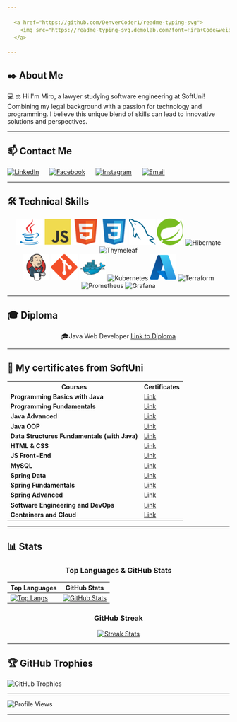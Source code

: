 ```yaml
---
 
  <a href="https://github.com/DenverCoder1/readme-typing-svg">
    <img src="https://readme-typing-svg.demolab.com?font=Fira+Code&weight=600&size=36&duration=6000&pause=1000&color=1A77F2&center=true&vCenter=true&width=1000&height=66&lines=Greetings+%F0%9F%91%8B+I'm+Miroslav+Nedev%21">
  </a>

---
```


## ✒️ About Me
💻 ⚖ Hi I'm Miro, a lawyer studying software engineering at SoftUni! Combining my legal background with a passion for technology and programming. I believe this unique blend of skills can lead to innovative solutions and perspectives.

---

## 📫 Contact Me

[![LinkedIn](https://img.icons8.com/color/48/000000/linkedin.png)](https://www.linkedin.com/in/miroslav-nedev-329045298)&nbsp;&nbsp;&nbsp;&nbsp;&nbsp;
[![Facebook](https://img.icons8.com/color/48/000000/facebook.png)](https://www.facebook.com/miroslav.nedev.96/)&nbsp;&nbsp;&nbsp;&nbsp;&nbsp;
[![Instagram](https://img.icons8.com/color/48/000000/instagram-new.png)](https://www.instagram.com/miroslav_nedev/)&nbsp;&nbsp;&nbsp;&nbsp;&nbsp;
[![Email](https://img.icons8.com/color/48/000000/email.png)](mailto:miroslav.en.nedev@gmail.com)&nbsp;&nbsp;&nbsp;&nbsp;&nbsp;

---

## 🛠️ Technical Skills
<div align="center">
  
  <img src="https://github.com/devicons/devicon/raw/v2.14.0/icons/java/java-original.svg" alt="Java" width="60" height="60">
  <img src="https://github.com/devicons/devicon/raw/v2.14.0/icons/javascript/javascript-original.svg" alt="JavaScript" width="60" height="60">
  <img src="https://github.com/devicons/devicon/raw/v2.14.0/icons/html5/html5-original.svg" alt="HTML" width="60" height="60">
  <img src="https://github.com/devicons/devicon/raw/v2.14.0/icons/css3/css3-original.svg" alt="CSS" width="60" height="60">
  <img src="https://github.com/devicons/devicon/raw/v2.14.0/icons/mysql/mysql-original.svg" alt="MySQL" width="60" height="60">
  <img src="https://github.com/devicons/devicon/raw/v2.14.0/icons/spring/spring-original.svg" alt="Spring" width="60" height="60">
  <img src="https://cdn.jsdelivr.net/gh/devicons/devicon/icons/hibernate/hibernate-original.svg" alt="Hibernate" width="60" height="60">
  <img src="https://www.thymeleaf.org/images/thymeleaf.png" alt="Thymeleaf" width="60" height="60">
  <br>
  <img src="https://github.com/devicons/devicon/raw/v2.14.0/icons/jenkins/jenkins-original.svg" alt="Jenkins" width="60" height="60">
  <img src="https://github.com/devicons/devicon/raw/v2.14.0/icons/git/git-original.svg" alt="Git" width="60" height="60">
  <img src="https://github.com/devicons/devicon/raw/v2.14.0/icons/docker/docker-original.svg" alt="Docker" width="60" height="60">
  <img src="https://cdn.jsdelivr.net/gh/devicons/devicon/icons/kubernetes/kubernetes-plain.svg" alt="Kubernetes" width="60" height="60">
  <img src="https://github.com/devicons/devicon/raw/v2.14.0/icons/azure/azure-original.svg" alt="Azure" width="60" height="60">
  <img src="https://cdn.jsdelivr.net/gh/devicons/devicon/icons/terraform/terraform-original.svg" alt="Terraform" width="60" height="60">
  <img src="https://cdn.jsdelivr.net/gh/devicons/devicon/icons/prometheus/prometheus-original.svg" alt="Prometheus" width="60" height="60">
  <img src="https://cdn.jsdelivr.net/gh/devicons/devicon/icons/grafana/grafana-original.svg" alt="Grafana" width="60" height="60">
</div>

---

## 🎓 Diploma

 <div align="center">
 🎓Java Web Developer <a href="https://softuni.bg/certificates/details/229890/b7159eec">Link to Diploma</a>
</div>

---

## 📄 My certificates from SoftUni

<div align="center">

<table>
  <tr>
    <th>Courses</th>
    <th>Certificates</th>
  </tr>
  <tr>
    <td><b>Programming Basics with Java</b></td>
    <td><a href="https://softuni.bg/certificates/details/143565/8be11c3b">Link</a></td>
  </tr>
  <tr>
    <td><b>Programming Fundamentals</b></td>
    <td><a href="https://softuni.bg/certificates/details/167553/e33ce948">Link</a></td>
  </tr>
  <tr>
    <td><b>Java Advanced</b></td>
    <td><a href="https://softuni.bg/certificates/details/174490/fa6e2c97">Link</a></td>
  </tr>
  <tr>
    <td><b>Java OOP</b></td>
    <td><a href="https://softuni.bg/certificates/details/181384/8f2c8b6b">Link</a></td>
  </tr>
  <tr>
    <td><b>Data Structures Fundamentals (with Java)</b></td>
    <td><a href="https://softuni.bg/certificates/details/188062/d77d4f65">Link</a></td>
  </tr>
  <tr>
    <td><b>HTML & CSS</b></td>
    <td><a href="https://softuni.bg/certificates/details/190670/63b5b006">Link</a></td>
  </tr>
  <tr>
    <td><b>JS Front-End</b></td>
    <td><a href="https://softuni.bg/certificates/details/199089/a87c963e">Link</a></td>
  </tr>
  <tr>
    <td><b>MySQL</b></td>
    <td><a href="https://softuni.bg/certificates/details/202766/b1a76e05">Link</a></td>
  </tr>
  <tr>
    <td><b>Spring Data</b></td>
    <td><a href="https://softuni.bg/certificates/details/209333/2d43a525">Link</a></td>
  </tr>
  <tr>
    <td><b>Spring Fundamentals</b></td>
    <td><a href="https://softuni.bg/certificates/details/219319/0017c4d1">Link</a></td>
  </tr>
  <tr>
    <td><b>Spring Advanced</b></td>
    <td><a href="https://softuni.bg/certificates/details/223329/ddeee510">Link</a></td>
  </tr>
    <tr>
    <td><b>Software Engineering and DevOps</b></td>
    <td><a href="https://softuni.bg/certificates/details/229460/37efdc5c">Link</a></td>
  </tr>
  <tr>
    <td><b>Containers and Cloud</b></td>
    <td><a href="https://softuni.bg/certificates/details/232850/87cd2c11">Link</a></td>
  </tr>
</table>

</div>

---

## 📊 Stats

<div align="center">
  
### Top Languages & GitHub Stats
  
| Top Languages | GitHub Stats |
|---|---|
| [![Top Langs](https://github-readme-stats.vercel.app/api/top-langs/?username=pylapp&layout=donut&langs_count=7&theme=dark)](https://github.com/Nedev-Miroslav/github-readme-stats) | [![GitHub Stats](https://github-readme-stats.vercel.app/api?username=Nedev-Miroslav&show_icons=true&include_all_commits=true&theme=dark&layout=compact&rank_icon=github)](https://github.com/Nedev-Miroslav/github-readme-stats) |

</div>

<div align="center">

### GitHub Streak

[![Streak Stats](http://github-readme-streak-stats.herokuapp.com?user=Nedev-Miroslav&theme=dark&layout=compact)](https://github.com/Nedev-Miroslav)

</div>

---

## 🏆 GitHub Trophies
![GitHub Trophies](https://github-profile-trophy.vercel.app/?username=Nedev-Miroslav&column=8&theme=onedark)

---

![Profile Views](https://komarev.com/ghpvc/?username=Nedev-Miroslav)

---
